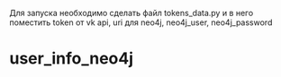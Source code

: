 Для запуска необходимо сделать файл tokens_data.py и в него поместить token от vk api, uri для neo4j, neo4j_user, neo4j_password
# user_info_neo4j
